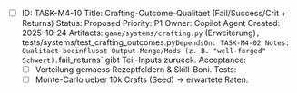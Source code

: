 - [ ] ID: TASK-M4-10
  Title: Crafting-Outcome-Qualitaet (Fail/Success/Crit + Returns)
  Status: Proposed
  Priority: P1
  Owner: Copilot Agent
  Created: 2025-10-24
  Artifacts: `game/systems/crafting.py` (Erweiterung)`, `tests/systems/test_crafting_outcomes.py`
  DependsOn: TASK-M4-02
  Notes:
  Qualitaet beeinflusst Output-Menge/Mods (z. B. "well-forged" Schwert). `fail_returns` gibt Teil-Inputs zurueck.
  Acceptance:
  - [ ] Verteilung gemaess Rezeptfeldern & Skill-Boni.
  Tests:
  - [ ] Monte-Carlo ueber 10k Crafts (Seed) -> erwartete Raten.
